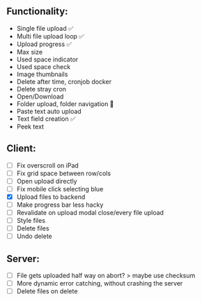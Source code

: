 ## Functionality:

- Single file upload ✅
- Multi file upload loop ✅
- Upload progress ✅
- Max size
- Used space indicator
- Used space check
- Image thumbnails
- Delete after time, cronjob docker
- Delete stray cron
- Open/Download
- Folder upload, folder navigation 🤔
- Paste text auto upload
- Text field creation ✅
- Peek text

## Client:

- [ ] Fix overscroll on iPad
- [ ] Fix grid space between row/cols
- [ ] Open upload directly
- [ ] Fix mobile click selecting blue
- [x] Upload files to backend
- [ ] Make progress bar less hacky
- [ ] Revalidate on upload modal close/every file upload
- [ ] Style files
- [ ] Delete files
- [ ] Undo delete

## Server:

- [ ] File gets uploaded half way on abort? > maybe use checksum
- [ ] More dynamic error catching, without crashing the server
- [ ] Delete files on delete
